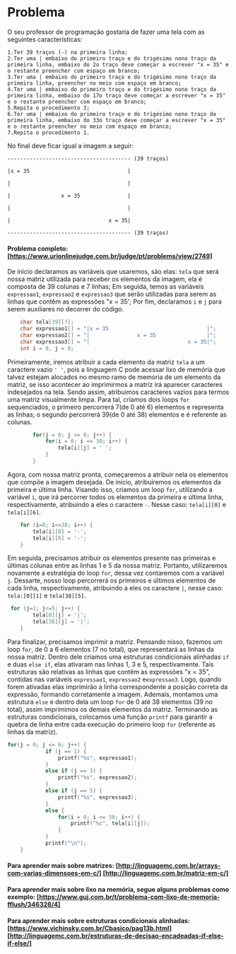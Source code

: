 # Problema
O seu professor de programação gostaria de fazer uma tela com as seguintes características:

    1.Ter 39 traços (-) na primeira linha;
    2.Ter uma | embaixo do primeiro traço e do trigésimo nono traço da primeira linha, embaixo do 2o traço deve começar a escrever "x = 35" e o restante preencher com espaço em branco;
    3.Ter uma | embaixo do primeiro traço e do trigésimo nono traço da primeira linha, preencher no meio com espaço em branco;
    4.Ter uma | embaixo do primeiro traço e do trigésimo nono traço da primeira linha, embaixo do 17o traço deve começar a escrever "x = 35" e o restante preencher com espaço em branco;
    5.Repita o procedimento 3;
    6.Ter uma | embaixo do primeiro traço e do trigésimo nono traço da primeira linha, embaixo do 33o traço deve começar a escrever "x = 35" e o restante preencher no meio com espaço em branco;
    7.Repita o procedimento 1.

No final deve ficar igual a imagem a seguir:
```
--------------------------------------- (39 traços)

|x = 35                               |

|                                     |

|                x = 35               |

|                                     |

|                               x = 35|

--------------------------------------- (39 traços)
```

#### Problema completo: [https://www.urionlinejudge.com.br/judge/pt/problems/view/2749]

De início declaramos as variáveis que usaremos, são elas: `tela` que será nossa matriz utilizada para receber os elementos da imagem, ela é composta de 39 colunas e 7 linhas; Em seguida, temos as variáveis `expressao1`, `expressao2` e `expressao3` que serão utilizadas para serem as linhas que contêm as expressões "x = 35'; Por fim, declaramos `i` e `j` para serem auxiliares no decorrer do código.
 
``` c
    char tela[39][7];
    char expressao1[] = "|x = 35                               |";
    char expressao2[] = "|               x = 35                |";
    char expressao3[] = "|                               x = 35|";
    int i = 0, j = 0;
```

Primeiramente, iremos atribuir a cada elemento da matriz `tela` a um caractere vazio `' '`, pois a linguagem C pode acessar lixo de memória que talvez estejam alocados no mesmo ramo de memória de um elemento da matriz, se isso acontecer ao imprimirmos a matriz irá aparecer caracteres indesejados na tela. Sendo assim, atribuimos caracteres vazios para termos uma matriz visualmente limpa. Para tal, criamos dois loops `for` sequenciados, o primeiro percorrerá 7(de 0 até 6) elementos e representa as linhas; o segundo percorrerá 39(de 0 até 38) elementos e é referente as colunas. 
``` c
        for(j = 0; j <= 6; j++) {
            for(i = 0; i <= 38; i++) { 
                tela[i][j] = ' ';
            }
        }
```
Agora, com nossa matriz pronta, começaremos a atribuir nela os elementos que compõe a imagem desejada. De início, atribuíremos os elementos da primeira e última linha. Visando isso, criamos um loop `for`, utilizando a variável `i`, que irá percorrer todos os elementos da primeira e última linha, respectivamente, atribuindo a eles o caractere `-`. Nesse caso: `tela[i][0]` e `tela[i][6]`.
``` c
    for (i=0; i<=38; i++) {
        tela[i][0] = '-';
        tela[i][6] = '-';
    }
```
Em seguida, precisamos atribuir os elementos presente nas primeiras e últimas colunas entre as linhas 1 e 5 da nossa matriz. Portanto, utilizaremos novamente a estratégia do loop `for`, dessa vez contaremos com a variável `j`. Dessarte, nosso loop percorrerá os primeiros e últimos elementos de cada linha, respectivamente, atribuindo a eles os caractere `|`, nesse caso: `tela:[0][1]` e `tela[38][5]`. 
``` c
 for (j=1; j<=5; j++) {
        tela[0][j] = '|';
        tela[38][j] = '|';
    }
``` 
Para finalizar, precisamos imprimir a matriz. Pensando nisso, fazemos um loop `for`, de 0 a 6 elementos (7 no total), que representará as linhas da nossa matriz. Dentro dele criamos uma estruturas condicionais alinhadas `if` e duas `else if`, elas ativaram nas linhas 1, 3 e 5, respectivamente. Tais estruturas são relativas as linhas que contêm as expressões "x = 35", contidas nas variáveis `expressao1`, `expressao2` e`expressao3`. Logo, quando forem ativadas elas imprimirão a linha correspondente a posição correta da expressão, formando corretamente a imagem.  Ademais, montamos uma estrutura `else` e dentro dela um loop `for` de 0 até 38 elementos (39 no total), assim imprimimos os demais elementos da matriz. Terminando as estruturas condicionais, colocamos uma função `printf` para garantir a quebra de linha entre cada execução do primeiro loop `for` (referente as linhas da matriz).
``` c
for(j = 0; j <= 6; j++) {
            if (j == 1) {
                printf("%s", expressao1);
            }
            else if (j == 3) {
                printf("%s", expressao2);
            }
            else if (j == 5) {
                printf("%s", expressao3);
            }
            else {
                for(i = 0; i <= 38; i++) {   
                    printf("%c", tela[i][j]);
                }
            }
            printf("\n");
    } 
``` 

#### Para aprender mais sobre matrizes: [http://linguagemc.com.br/arrays-com-varias-dimensoes-em-c/] [http://linguagemc.com.br/matriz-em-c/]
#### Para aprender mais sobre lixo na memória, segue alguns problemas como exemplo: [https://www.guj.com.br/t/problema-com-lixo-de-memoria-fflush/346328/4]
#### Para aprender mais sobre estruturas condicionais alinhadas: [https://www.vichinsky.com.br/Cbasico/pag13b.html] [http://linguagemc.com.br/estruturas-de-decisao-encadeadas-if-else-if-else/]

